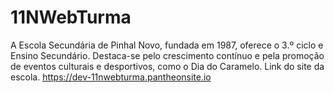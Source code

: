 # 11NWebTurma
A Escola Secundária de Pinhal Novo, fundada em 1987, oferece o 3.º ciclo e Ensino Secundário. Destaca-se pelo crescimento contínuo e pela promoção de eventos culturais e desportivos, como o Dia do Caramelo.
Link do site da escola. https://dev-11nwebturma.pantheonsite.io 
